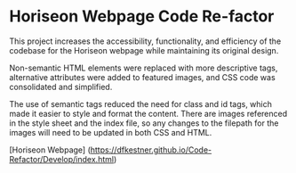 # Horiseon Webpage Code Re-factor
This project increases the accessibility, functionality, and efficiency of the codebase for the Horiseon webpage while maintaining its original design.

Non-semantic HTML elements were replaced with more descriptive tags, alternative attributes were added to featured images, and CSS code was consolidated and simplified.

The use of semantic tags reduced the need for class and id tags, which made it easier to style and format the content. There are images referenced in the style sheet and the index file, so any changes to the filepath for the images will need to be updated in both CSS and HTML.

[Horiseon Webpage] (https://dfkestner.github.io/Code-Refactor/Develop/index.html)
